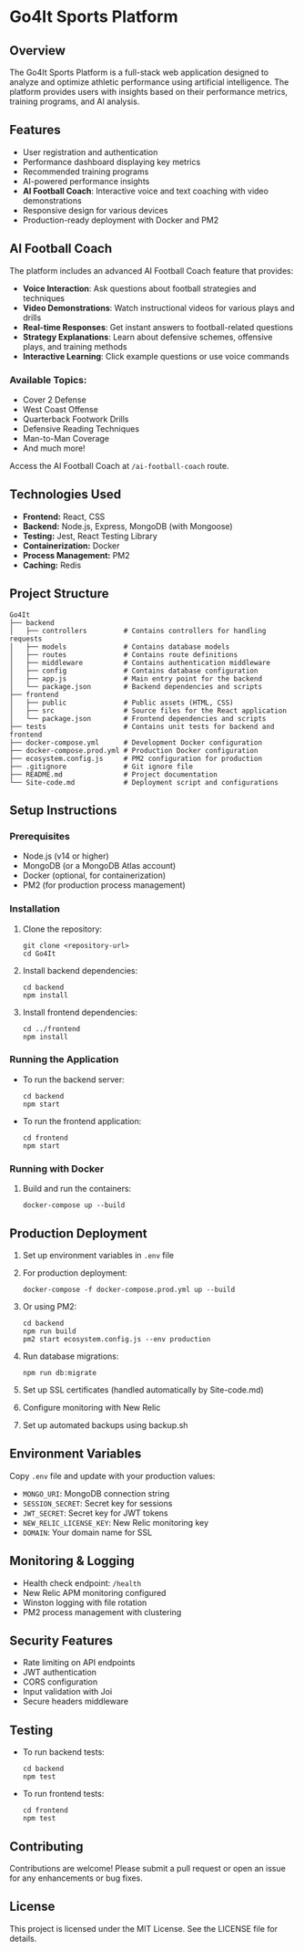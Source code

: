 # Go4It Sports Platform

## Overview
The Go4It Sports Platform is a full-stack web application designed to analyze and optimize athletic performance using artificial intelligence. The platform provides users with insights based on their performance metrics, training programs, and AI analysis.

## Features
- User registration and authentication
- Performance dashboard displaying key metrics
- Recommended training programs
- AI-powered performance insights
- **AI Football Coach**: Interactive voice and text coaching with video demonstrations
- Responsive design for various devices
- Production-ready deployment with Docker and PM2

## AI Football Coach
The platform includes an advanced AI Football Coach feature that provides:

- **Voice Interaction**: Ask questions about football strategies and techniques
- **Video Demonstrations**: Watch instructional videos for various plays and drills
- **Real-time Responses**: Get instant answers to football-related questions
- **Strategy Explanations**: Learn about defensive schemes, offensive plays, and training methods
- **Interactive Learning**: Click example questions or use voice commands

### Available Topics:
- Cover 2 Defense
- West Coast Offense
- Quarterback Footwork Drills
- Defensive Reading Techniques
- Man-to-Man Coverage
- And much more!

Access the AI Football Coach at `/ai-football-coach` route.

## Technologies Used
- **Frontend:** React, CSS
- **Backend:** Node.js, Express, MongoDB (with Mongoose)
- **Testing:** Jest, React Testing Library
- **Containerization:** Docker
- **Process Management:** PM2
- **Caching:** Redis

## Project Structure
```
Go4It
├── backend
│   ├── controllers         # Contains controllers for handling requests
│   ├── models              # Contains database models
│   ├── routes              # Contains route definitions
│   ├── middleware          # Contains authentication middleware
│   ├── config              # Contains database configuration
│   ├── app.js              # Main entry point for the backend
│   └── package.json        # Backend dependencies and scripts
├── frontend
│   ├── public              # Public assets (HTML, CSS)
│   ├── src                 # Source files for the React application
│   └── package.json        # Frontend dependencies and scripts
├── tests                   # Contains unit tests for backend and frontend
├── docker-compose.yml      # Development Docker configuration
├── docker-compose.prod.yml # Production Docker configuration
├── ecosystem.config.js     # PM2 configuration for production
├── .gitignore              # Git ignore file
├── README.md               # Project documentation
└── Site-code.md            # Deployment script and configurations
```

## Setup Instructions

### Prerequisites
- Node.js (v14 or higher)
- MongoDB (or a MongoDB Atlas account)
- Docker (optional, for containerization)
- PM2 (for production process management)

### Installation
1. Clone the repository:
   ```
   git clone <repository-url>
   cd Go4It
   ```

2. Install backend dependencies:
   ```
   cd backend
   npm install
   ```

3. Install frontend dependencies:
   ```
   cd ../frontend
   npm install
   ```

### Running the Application
- To run the backend server:
  ```
  cd backend
  npm start
  ```

- To run the frontend application:
  ```
  cd frontend
  npm start
  ```

### Running with Docker
1. Build and run the containers:
   ```
   docker-compose up --build
   ```

## Production Deployment
1. Set up environment variables in `.env` file
2. For production deployment:
   ```
   docker-compose -f docker-compose.prod.yml up --build
   ```

3. Or using PM2:
   ```
   cd backend
   npm run build
   pm2 start ecosystem.config.js --env production
   ```

4. Run database migrations:
   ```
   npm run db:migrate
   ```

5. Set up SSL certificates (handled automatically by Site-code.md)
6. Configure monitoring with New Relic
7. Set up automated backups using backup.sh

## Environment Variables
Copy `.env` file and update with your production values:
- `MONGO_URI`: MongoDB connection string
- `SESSION_SECRET`: Secret key for sessions
- `JWT_SECRET`: Secret key for JWT tokens
- `NEW_RELIC_LICENSE_KEY`: New Relic monitoring key
- `DOMAIN`: Your domain name for SSL

## Monitoring & Logging
- Health check endpoint: `/health`
- New Relic APM monitoring configured
- Winston logging with file rotation
- PM2 process management with clustering

## Security Features
- Rate limiting on API endpoints
- JWT authentication
- CORS configuration
- Input validation with Joi
- Secure headers middleware

## Testing
- To run backend tests:
  ```
  cd backend
  npm test
  ```

- To run frontend tests:
  ```
  cd frontend
  npm test
  ```

## Contributing
Contributions are welcome! Please submit a pull request or open an issue for any enhancements or bug fixes.

## License
This project is licensed under the MIT License. See the LICENSE file for details.